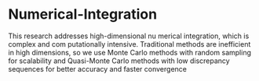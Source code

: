 # Numerical-Integration
 This research addresses high-dimensional nu
merical integration, which is complex and com
putationally intensive. Traditional methods are
 inefficient in high dimensions, so we use Monte
 Carlo methods with random sampling for scalability and Quasi-Monte Carlo methods with low
discrepancy sequences for better accuracy and
 faster convergence
